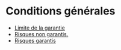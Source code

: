 # Conditions générales

- [Limite de la garantie](limite-de-la-garantie)
- [Risques non garantis.](risques-non)
- [Risques garantis](risques-garantis)
